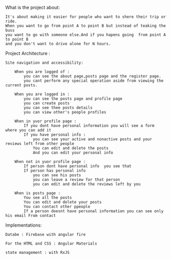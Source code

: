 What is the project about:

    It's about making it easier for people who want to shere their trip or ride.
    When you want to go from point A to point B but instead of teaking the buss 
    you want to go with someone else.And if you hapens going  from point A to point B 
    and you don't want to drive alone for N hours.

Project Architecture : 

    Site navigation and accessibility:

        When you are logged of : 
            you can see the about page,posts page and the register page.
            you cant perform any special operation aside from viewing the current posts.

        When you are logged in :
            you can see the posts page and profile page
            you can create posts
            you can see thee posts details
            you can view other's people profiles

        When in yuor profile page :
            If you dont have personal information you will see a form where you can add it 
            If you have personal info :
                you can see your active and nonactive posts and your reviews left from other people
                You can edit and delete the posts
                And you can edit your personal info
        
        When not in yuor profile page :
            If person dont have personal info  you see that
            If person has personal info 
                you can see his posts 
                you can leave a review for that person
                you can edit and delete the reviews left by you
        
        When is posts page :
            You see all the posts
            You can edit and delete your posts
            You can contact other ppeople
            If a person doesnt have personal information you can see only his email From contact

Implementations:

    Databe : Firebase with angular fire

    For the HTML and CSS : Angular Materials

    state management : with RxJS 
        
    